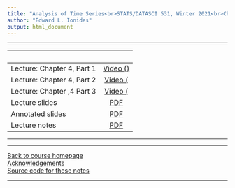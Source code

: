 ```yaml
---
title: "Analysis of Time Series<br>STATS/DATASCI 531, Winter 2021<br>Chapter 4: Linear time series models and the algebra of ARMA models"
author: "Edward L. Ionides"
output: html_document
---
```


----------------------

| &nbsp;          | &nbsp;                                                                            |
|:----------------|:---------------------------------------------------------------------------------:|
| Lecture: Chapter 4, Part 1  | [Video ()]() |
| Lecture: Chapter 4, Part 2  | [Video (]() |
| Lecture: Chapter ,4 Part 3  | [Video (]() |
| Lecture slides  | [PDF](slides.pdf) |
| Annotated slides | [PDF](slides-annotated.pdf) |
| Lecture notes   | [PDF](notes.pdf) |
----------------------


----------------------

[Back to course homepage](../index.html)  
[Acknowledgements](../acknowledge.html)  
[Source code for these notes](http://github.com/ionides/531w21/tree/master/04/)


----------------------
